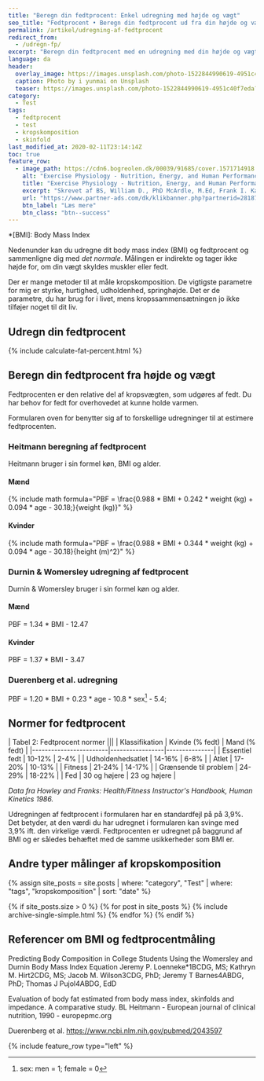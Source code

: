 ```yaml
---
title: "Beregn din fedtprocent: Enkel udregning med højde og vægt"
seo_title: "Fedtprocent • Beregn din fedtprocent ud fra din højde og vægt »"
permalink: /artikel/udregning-af-fedtprocent
redirect_from:
  - /udregn-fp/
excerpt: "Beregn din fedtprocent med en udregning med din højde og vægt i denne simple beregner. Beregneren udregner også dit BMI."
language: da
header:
  overlay_image: https://images.unsplash.com/photo-1522844990619-4951c40f7eda?ixlib=rb-1.2.1&ixid=eyJhcHBfaWQiOjEyMDd9&auto=format&fit=crop&w=1600&q=80
  caption: Photo by i yunmai on Unsplash
  teaser: https://images.unsplash.com/photo-1522844990619-4951c40f7eda?ixlib=rb-1.2.1&ixid=eyJhcHBfaWQiOjEyMDd9&auto=format&fit=crop&w=400&q=80
category:
  - Test
tags:
  - fedtprocent
  - test
  - kropskomposition
  - skinfold
last_modified_at: 2020-02-11T23:14:14Z
toc: true
feature_row:
  - image_path: https://cdn6.bogreolen.dk/00039/91685/cover.1571714918.jpg
    alt: "Exercise Physiology - Nutrition, Energy, and Human Performance"
    title: "Exercise Physiology - Nutrition, Energy, and Human Performance"
    excerpt: "Skrevet af BS, William D., PhD McArdle, M.Ed, Frank I. Katch, Victor L. Katch - og indeholder bl.a. formlen til at udregne fedtprocenten."
    url: "https://www.partner-ads.com/dk/klikbanner.php?partnerid=28187&bannerid=55214&htmlurl=https://bogreolen.dk/exercise-physiology_bs_9781451193831"
    btn_label: "Læs mere"
    btn_class: "btn--success"
---
```


*[BMI]: Body Mass Index

Nedenunder kan du udregne dit body mass index (BMI) og fedtprocent og sammenligne dig med _det normale_. Målingen er indirekte og tager ikke højde for, om din vægt skyldes muskler eller fedt.

Der er mange metoder til at måle kropskomposition. De vigtigste parametre for mig er styrke, hurtighed, udholdenhed, springhøjde. Det er de parametre, du har brug for i livet, mens kropssammensætningen jo ikke tilføjer noget til dit liv.

## Udregn din fedtprocent

{% include calculate-fat-percent.html %}

## Beregn din fedtprocent fra højde og vægt

Fedtprocenten er den relative del af kropsvægten, som udgøres af fedt. Du har behov for fedt for overhovedet at kunne holde varmen. 

Formularen oven for benytter sig af to forskellige udregninger til at estimere fedtprocenten.

### Heitmann beregning af fedtprocent

Heitmann bruger i sin formel køn, BMI og alder.

#### Mænd

{% include math formula="PBF = \frac{0.988 * BMI + 0.242 * weight (kg) + 0.094 * age - 30.18;}{weight (kg)}" %}

#### Kvinder

{% include math formula="PBF = \frac{0.988 * BMI + 0.344 * weight (kg) + 0.094 * age - 30.18}{height (m)^2}" %}

### Durnin & Womersley udregning af fedtprocent

Durnin & Womersley bruger i sin formel køn og alder.

#### Mænd

PBF = 1.34 * BMI - 12.47

#### Kvinder

PBF = 1.37 * BMI - 3.47

### Duerenberg et al. udregning

PBF = 1.20 * BMI + 0.23 * age - 10.8 * sex[^note] - 5.4;

[^note]: sex: men = 1; female = 0

## Normer for fedtprocent

| Tabel 2: Fedtprocent normer                            |||
| Klassifikation         | Kvinde (% fedt) | Mand (% fedt) |
|------------------------|-----------------|---------------|
| Essentiel fedt         | 10-12%          | 2-4%          |
| Udholdenhedsatlet      | 14-16%          | 6-8%          |
| Atlet                  | 17-20%          | 10-13%        |
| Fitness                | 21-24%          | 14-17%        |
| Grænsende til problem  | 24-29%          | 18-22%        |
| Fed                    | 30 og højere    | 23 og højere  |

_Data fra Howley and Franks: Health/Fitness Instructor's Handbook, Human Kinetics 1986._

Udregningen af fedtprocent i formularen har en standardfejl på på 3,9%. Det betyder, at den værdi du har udregnet i formularen kan svinge med 3,9% ift. den virkelige værdi. Fedtprocenten er udregnet på baggrund af BMI og er således behæftet med de samme usikkerheder som BMI er.

## Andre typer målinger af kropskomposition

{% assign site_posts = site.posts | where: "category", "Test" | where: "tags", "kropskomposition" | sort: "date" %}

{% if site_posts.size > 0 %}
  {% for post in site_posts %}
    {% include archive-single-simple.html %}
  {% endfor %}
{% endif %}

## Referencer om BMI og fedtprocentmåling

Predicting Body Composition in College Students Using the Womersley and Durnin Body Mass Index Equation Jeremy P. Loenneke*1BCDG, MS; Kathryn M. Hirt2CDG, MS; Jacob M. Wilson3CDG, PhD; Jeremy T Barnes4ABDG, PhD; Thomas J Pujol4ABDG, EdD

Evaluation of body fat estimated from body mass index, skinfolds and impedance. A comparative study. BL Heitmann - European journal of clinical nutrition, 1990 - europepmc.org

Duerenberg et al. https://www.ncbi.nlm.nih.gov/pubmed/2043597

{% include feature_row type="left" %}
